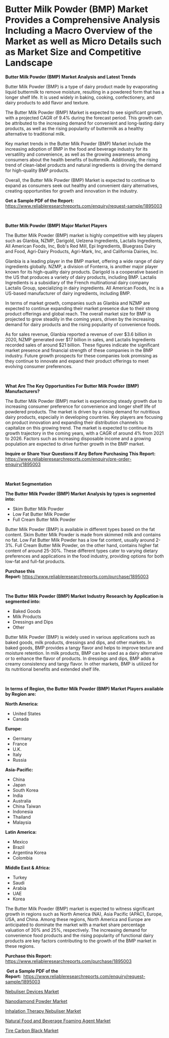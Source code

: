 <p><h1>Butter Milk Powder (BMP) Market Provides a Comprehensive Analysis Including a Macro Overview of the Market as well as Micro Details such as Market Size and Competitive Landscape</h1></p><p><strong>Butter Milk Powder (BMP) Market Analysis and Latest Trends</strong></p>
<p><p>Butter Milk Powder (BMP) is a type of dairy product made by evaporating liquid buttermilk to remove moisture, resulting in a powdered form that has a longer shelf life. It is used widely in baking, cooking, confectionery, and dairy products to add flavor and texture.</p><p>The Butter Milk Powder (BMP) Market is expected to see significant growth, with a projected CAGR of 9.4% during the forecast period. This growth can be attributed to the increasing demand for convenient and long-lasting dairy products, as well as the rising popularity of buttermilk as a healthy alternative to traditional milk.</p><p>Key market trends in the Butter Milk Powder (BMP) Market include the increasing adoption of BMP in the food and beverage industry for its versatility and convenience, as well as the growing awareness among consumers about the health benefits of buttermilk. Additionally, the rising trend of clean-label products and natural ingredients is driving the demand for high-quality BMP products.</p><p>Overall, the Butter Milk Powder (BMP) Market is expected to continue to expand as consumers seek out healthy and convenient dairy alternatives, creating opportunities for growth and innovation in the industry.</p></p>
<p><strong>Get a Sample PDF of the Report:&nbsp;</strong> <a href="https://www.reliableresearchreports.com/enquiry/request-sample/1895003">https://www.reliableresearchreports.com/enquiry/request-sample/1895003</a></p>
<p>&nbsp;</p>
<p><strong>Butter Milk Powder (BMP) Major Market Players</strong></p>
<p><p>The Butter Milk Powder (BMP) market is highly competitive with key players such as Glanbia, NZMP, Darigold, Uelzena Ingredients, Lactalis Ingredients, All American Foods, Inc, Bob's Red Mill, Epi Ingredients, Bluegrass Dairy and Food, Agri-Dairy Products, Agri-Mark, Inc, and California Dairies, Inc.</p><p>Glanbia is a leading player in the BMP market, offering a wide range of dairy ingredients globally. NZMP, a division of Fonterra, is another major player known for its high-quality dairy products. Darigold is a cooperative based in the US that produces a variety of dairy products, including BMP. Lactalis Ingredients is a subsidiary of the French multinational dairy company Lactalis Group, specializing in dairy ingredients. All American Foods, Inc is a US-based manufacturer of dairy ingredients, including BMP.</p><p>In terms of market growth, companies such as Glanbia and NZMP are expected to continue expanding their market presence due to their strong product offerings and global reach. The overall market size for BMP is projected to grow steadily in the coming years, driven by the increasing demand for dairy products and the rising popularity of convenience foods.</p><p>As for sales revenue, Glanbia reported a revenue of over $3.6 billion in 2020, NZMP generated over $17 billion in sales, and Lactalis Ingredients recorded sales of around $21 billion. These figures indicate the significant market presence and financial strength of these companies in the BMP industry. Future growth prospects for these companies look promising as they continue to innovate and expand their product offerings to meet evolving consumer preferences.</p></p>
<p>&nbsp;</p>
<p><strong>What Are The Key Opportunities For Butter Milk Powder (BMP) Manufacturers?</strong></p>
<p><p>The Butter Milk Powder (BMP) market is experiencing steady growth due to increasing consumer preference for convenience and longer shelf life of powdered products. The market is driven by a rising demand for nutritious dairy products, especially in developing countries. Key players are focusing on product innovation and expanding their distribution channels to capitalize on this growing trend. The market is expected to continue its growth trajectory in the coming years, with a CAGR of around 4% from 2021 to 2026. Factors such as increasing disposable income and a growing population are expected to drive further growth in the BMP market.</p></p>
<p><strong>Inquire or Share Your Questions If Any Before Purchasing This Report:</strong> <a href="https://www.reliableresearchreports.com/enquiry/pre-order-enquiry/1895003">https://www.reliableresearchreports.com/enquiry/pre-order-enquiry/1895003</a></p>
<p>&nbsp;</p>
<p><strong>Market Segmentation</strong></p>
<p><strong>The Butter Milk Powder (BMP) Market Analysis by types is segmented into:</strong></p>
<p><ul><li>Skim Butter Milk Powder</li><li>Low Fat Butter Milk Powder</li><li>Full Cream Butter Milk Powder</li></ul></p>
<p><p>Butter Milk Powder (BMP) is available in different types based on the fat content. Skim Butter Milk Powder is made from skimmed milk and contains no fat. Low Fat Butter Milk Powder has a low fat content, usually around 2-3%. Full Cream Butter Milk Powder, on the other hand, contains higher fat content of around 25-30%. These different types cater to varying dietary preferences and applications in the food industry, providing options for both low-fat and full-fat products.</p></p>
<p><strong>Purchase this Report:&nbsp;</strong><a href="https://www.reliableresearchreports.com/purchase/1895003">https://www.reliableresearchreports.com/purchase/1895003</a></p>
<p>&nbsp;</p>
<p><strong>The Butter Milk Powder (BMP) Market Industry Research by Application is segmented into:</strong></p>
<p><ul><li>Baked Goods</li><li>Milk Products</li><li>Dressings and Dips</li><li>Other</li></ul></p>
<p><p>Butter Milk Powder (BMP) is widely used in various applications such as baked goods, milk products, dressings and dips, and other markets. In baked goods, BMP provides a tangy flavor and helps to improve texture and moisture retention. In milk products, BMP can be used as a dairy alternative or to enhance the flavor of products. In dressings and dips, BMP adds a creamy consistency and tangy flavor. In other markets, BMP is utilized for its nutritional benefits and extended shelf life.</p></p>
<p>&nbsp;</p>
<p><strong>In terms of Region, the Butter Milk Powder (BMP) Market Players available by Region are:</strong></p>
<p>
    <p> <strong> North America: </strong>
        <ul>
            <li>United States</li>
            <li>Canada</li>
        </ul>
        </p> 
    <p> <strong> Europe: </strong>
        <ul>
            <li>Germany</li>
            <li>France</li>
            <li>U.K.</li>
            <li>Italy</li>
            <li>Russia</li>
        </ul>
        </p> 
    <p> <strong> Asia-Pacific: </strong>
        <ul>
            <li>China</li>
            <li>Japan</li>
            <li>South Korea</li>
            <li>India</li>
            <li>Australia</li>
            <li>China Taiwan</li>
            <li>Indonesia</li>
            <li>Thailand</li>
            <li>Malaysia</li>
        </ul>
        </p> 
    <p> <strong> Latin America: </strong>
        <ul>
            <li>Mexico</li>
            <li>Brazil</li>
            <li>Argentina Korea</li>
            <li>Colombia</li>
        </ul>
        </p> 
    <p> <strong> Middle East & Africa: </strong>
        <ul>
            <li>Turkey</li>
            <li>Saudi</li>
            <li>Arabia</li>
            <li>UAE</li>
            <li>Korea</li>
        </ul>
    </p>
    </p>
<p><p>The Butter Milk Powder (BMP) market is expected to witness significant growth in regions such as North America (NA), Asia Pacific (APAC), Europe, USA, and China. Among these regions, North America and Europe are anticipated to dominate the market with a market share percentage valuation of 30% and 25%, respectively. The increasing demand for convenience food products and the rising popularity of functional dairy products are key factors contributing to the growth of the BMP market in these regions.</p></p>
<p><strong>Purchase this Report: </strong><a href="https://www.reliableresearchreports.com/purchase/1895003">https://www.reliableresearchreports.com/purchase/1895003</a></p>
<p>&nbsp;<strong>Get a Sample PDF of the Report:&nbsp;&nbsp;</strong><a href="https://www.reliableresearchreports.com/enquiry/request-sample/1895003">https://www.reliableresearchreports.com/enquiry/request-sample/1895003</a></p>
<p><strong></strong></p>
<p><p><a href="https://military-diascia-e68.notion.site/Nebuliser-Devices-Market-Size-Market-Share-and-Global-Market-Analysis-Report-2024-2031-2aae3083257c4b138f337fd5bf65edc8">Nebuliser Devices Market</a></p><p><a href="https://view.publitas.com/reportprime-1/nanodiamond-powder-market-research-report-forecasted-for-period-from-2024-2031-by-market-type-market-application-and-region/">Nanodiamond Powder Market</a></p><p><a href="https://iodized-pantydraco-05c.notion.site/Inhalation-Therapy-Nebuliser-Market-Size-Share-Trends-Analysis-Report-By-Application-Regional-Ou-73edc5114bc844caa27b50e1adfa95ba">Inhalation Therapy Nebuliser Market</a></p><p><a href="https://gentle-editor-9db.notion.site/Natural-Food-and-Beverage-Foaming-Agent-Market-Size-and-Examines-its-Market-Scope-with-a-Primary-F-09ad54e77fe2491b97c83f122c78bc9b">Natural Food and Beverage Foaming Agent Market</a></p><p><a href="https://view.publitas.com/reportprime-1/tire-carbon-black-market-research-report-the-key-to-successful-business-strategy-forecasted-for-period-from-2024-2031/">Tire Carbon Black Market</a></p></p>